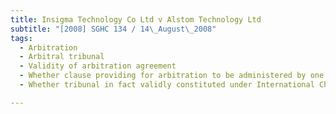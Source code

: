 ```yaml
---
title: Insigma Technology Co Ltd v Alstom Technology Ltd 
subtitle: "[2008] SGHC 134 / 14\_August\_2008"
tags:
  - Arbitration
  - Arbitral tribunal
  - Validity of arbitration agreement
  - Whether clause providing for arbitration to be administered by one institution using procedural rules of another valid and enforceable
  - Whether tribunal in fact validly constituted under International Chamber of Commerce Rules

---
```


